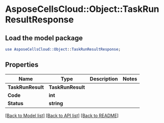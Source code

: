 # AsposeCellsCloud::Object::TaskRunResultResponse 

## Load the model package
```perl
use AsposeCellsCloud::Object::TaskRunResultResponse;
```

## Properties
Name | Type | Description | Notes
------------ | ------------- | ------------- | -------------
**TaskRunResult** | **TaskRunResult** |  |
**Code** | **int** |  |
**Status** | **string** |  |  

[[Back to Model list]](../README.md#documentation-for-models) [[Back to API list]](../README.md#documentation-for-api-endpoints) [[Back to README]](../README.md)


